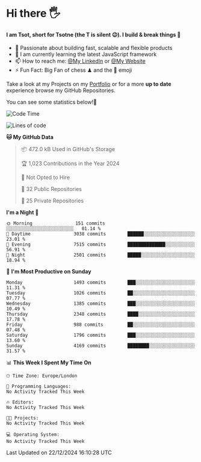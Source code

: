 # Hi there :raised_hand_with_fingers_splayed:
#### I am Tsot, short for Tsotne (the T is silent :wink:). I build & break things :space_invader:
- :telescope: Passionate about building fast, scalable and flexible products
- :seedling: I am currently learning the latest JavaScript framework 
- :mailbox: How to reach me: [@My LinkedIn](https://www.linkedin.com/in/tsotne-gvadzabia/) or [@My Website](https://tsotne.co.uk/contact)
- :zap: Fun Fact: Big Fan of chess ♟ and the 👾 emoji

Take a look at my Projects on my [Portfolio](https://tsotne.co.uk/) or for a more **up to date** experience browse my GitHub Repositories.

You can see some statistics below!:space_invader:
<!--START_SECTION:waka-->
![Code Time](http://img.shields.io/badge/Code%20Time-761%20hrs%202%20mins-blue)

![Lines of code](https://img.shields.io/badge/From%20Hello%20World%20I%27ve%20Written-8.3%20million%20lines%20of%20code-blue)

**🐱 My GitHub Data** 

> 📦 472.0 kB Used in GitHub's Storage 
 > 
> 🏆 1,023 Contributions in the Year 2024
 > 
> 🚫 Not Opted to Hire
 > 
> 📜 32 Public Repositories 
 > 
> 🔑 25 Private Repositories 
 > 
**I'm a Night 🦉** 

```text
🌞 Morning                151 commits         ░░░░░░░░░░░░░░░░░░░░░░░░░   01.14 % 
🌆 Daytime                3038 commits        ██████░░░░░░░░░░░░░░░░░░░   23.01 % 
🌃 Evening                7515 commits        ██████████████░░░░░░░░░░░   56.91 % 
🌙 Night                  2501 commits        █████░░░░░░░░░░░░░░░░░░░░   18.94 % 
```
📅 **I'm Most Productive on Sunday** 

```text
Monday                   1493 commits        ███░░░░░░░░░░░░░░░░░░░░░░   11.31 % 
Tuesday                  1026 commits        ██░░░░░░░░░░░░░░░░░░░░░░░   07.77 % 
Wednesday                1385 commits        ███░░░░░░░░░░░░░░░░░░░░░░   10.49 % 
Thursday                 2348 commits        ████░░░░░░░░░░░░░░░░░░░░░   17.78 % 
Friday                   988 commits         ██░░░░░░░░░░░░░░░░░░░░░░░   07.48 % 
Saturday                 1796 commits        ███░░░░░░░░░░░░░░░░░░░░░░   13.60 % 
Sunday                   4169 commits        ████████░░░░░░░░░░░░░░░░░   31.57 % 
```


📊 **This Week I Spent My Time On** 

```text
🕑︎ Time Zone: Europe/London

💬 Programming Languages: 
No Activity Tracked This Week

🔥 Editors: 
No Activity Tracked This Week

🐱‍💻 Projects: 
No Activity Tracked This Week

💻 Operating System: 
No Activity Tracked This Week
```


 Last Updated on 22/12/2024 16:10:28 UTC
<!--END_SECTION:waka-->
